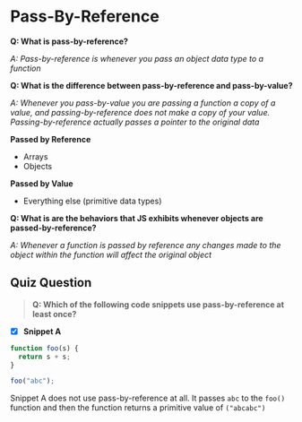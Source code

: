 # Pass-By-Reference

**Q: What is pass-by-reference?**

_A: Pass-by-reference is whenever you pass an object data type to a function_

**Q: What is the difference between pass-by-reference and pass-by-value?**

_A: Whenever you pass-by-value you are passing a function a copy of a value, and passing-by-reference does not make a copy of your value. Passing-by-reference actually passes a pointer to the original data_

**Passed by Reference**

- Arrays
- Objects

**Passed by Value**

- Everything else (primitive data types)

**Q: What is are the behaviors that JS exhibits whenever objects are passed-by-reference?**

_A: Whenever a function is passed by reference any changes made to the object within the function will affect the original object_

## Quiz Question

> **Q: Which of the following code snippets use pass-by-reference at least once?**

- [x] **Snippet A**

```javascript
function foo(s) {
  return s + s;
}

foo("abc");
```

Snippet A does not use pass-by-reference at all. It passes `abc` to the `foo()` function and then the function returns a primitive value of `("abcabc")`
